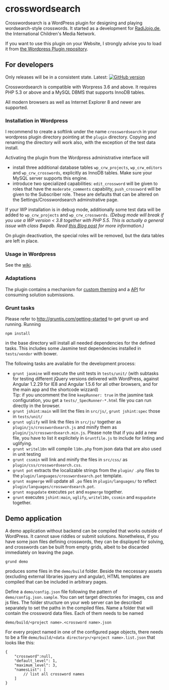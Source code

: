 crosswordsearch
===============

Crosswordsearch is a WordPress plugin for designing and playing wordsearch-style crosswords.
It started as a development for [RadiJojo.de](radijojo.de), the International
Children's Media Network.

If you want to use this plugin on your Website, I strongly advise you to load it from
[the Wordpress Plugin repository](http://wordpress.org/plugins/crosswordsearch).

## For developers

Only releases will be in a consistent state. Latest: [![GitHub version](https://badge.fury.io/gh/ccprog%2Fcrosswordsearch.png)](http://badge.fury.io/gh/ccprog%2Fcrosswordsearch)

Crosswordsearch is compatible with Worpress 3.6 and above. It requires PHP 5.3 or above and a
MySQL DBMS that supports InnoDB tables.

All modern browsers as well as Internet Explorer 8 and newer are supported.

### Installation in Wordpress

I recommend to create a softlink under the name `crosswordsearch` in your wordpress plugin
directory pointing at the `plugin` directory. Copying and renaming the directory will work also,
with the exception of the test data install.

Activating the plugin from the Wordpress administrative interface will
+ install three additional database tables `wp_crw_projects`, `wp_crw_editors` and
  `wp_crw_crosswords`, explicitly as InnoDB tables. Make sure your MySQL server supports
  this engine.
+ introduce two specialized capabilities: `edit_crossword` will be given to roles that have
  the `moderate_comments` capability, `push_crossword` will be given to the Subscriber role.
  These are defaults that can be altered on the Settings/Crosswordsearch adminstrative page.

If your WP installation is in debug mode, additionally some test data will be added to
`wp_crw_projects` and `wp_crw_crosswords`. *(Debug mode will break if you use a WP version
&lt; 3.8 together with PHP 5.5. This is actually a general issue with class $wpdb. Read
[this Blog post](http://make.wordpress.org/core/2014/04/07/mysql-in-wordpress-3-9/) for more
information.)*

On plugin deactivation, the special roles will be removed, but the data tables are left in place.

### Usage in Wordpress

See the [wiki](https://github.com/ccprog/crosswordsearch/wiki).

### Adaptations

The plugin contains a mechanism for [custom theming](https://github.com/ccprog/crosswordsearch/wiki/Options#custom-theming) and
a [API](https://github.com/ccprog/crosswordsearch/wiki/Solution-submissions#submission-api) for consuming solution submissions.

### Grunt tasks

Please refer to http://gruntjs.com/getting-started to get grunt up and running. Running
```
npm install
```
in the base directory will install all needed dependencies for the defined tasks. This includes
some Jasmine test dependencies installed in `tests/vendor` with bower.

The following tasks are available for the development process:

+ `grunt jasmine` will execute the unit tests in `tests/unit/` (with subtasks for testing different
  jQuery versions delivered with WordPress, against Angular 1.2.29 for IE8 and Angular 1.5.6 for all 
  other browsers, and for the main app and the shortcode wizzard)  
  Tip: if you uncomment the line `keepRunner: true` in the jasmine task configuration, you get a
  `tests/_SpecRunner-*.html` file you can run directly in the browser.
+ `grunt jshint:main` will lint the files in `src/js/`, `grunt jshint:spec` those in `tests/unit/`
+ `grunt uglify` will link the files in `src/js/` together as `plugin/js/crosswordsearch.js`
  and minify them as `plugin/js/crosswordsearch.min.js`. Please note that if you add a new file,
  you have to list it explicitely in `Gruntfile.js` to include for linting and uglifying.
+ `grunt writel10n` will compile `l10n.php` from json data that are also used in unit testing
+ `grunt cssmin` will link and minify the files in `src/css/` as `plugin/css/crosswordsearch.css`.
+ `grunt pot` extracts the localizable strings from the `plugin/` `.php` files to the
  `plugin/languages/crosswordsearch.pot` template.
+ `grunt msgmerge` will update all `.po` files in `plugin/languages/` to reflect
  `plugin/languages/crosswordsearch.pot`.
+ `grunt msgupdate` executes `pot` and `msgmerge` together.
+ `grunt` executes `jshint:main`, `uglify`, `writel10n`, `cssmin` and `msgupdate` together.

## Demo application

A demo application without backend can be compiled that works outside of WordPress. It cannot
save riddles or submit solutions. Nonetheless, if you have some json files defining crosswords,
they can be displayed for solving, and crosswords can be built from empty grids, albeit to be
discarded immediately on leaving the page.

    grund demo

produces some files in the `demo/build` folder. Beside the neccessary assets (excluding external
libraries jquery and angular), HTML templates are compiled that can be included in arbitrary
pages.

Define a `demo/config.json` file following the pattern of `demo/config.json.sample`. You can set
target directories for images, css and js files. The folder structure on your web server can be
described separately to set the paths in the compiled files. Name a folder that will contain the
crossword data files. Each of them needs to be named

    demo/build/<project name>.<crossword name>.json

For every project named in one of the configured page objects, there needs to be a file
`demo/build/<data directory>/<project name>.list.json` that looks like this:

    {
        "crossword":null,
        "default_level": 1,
        "maximum_level": 3,
        "namesList": [
            // list all crossword names
        ]
    }